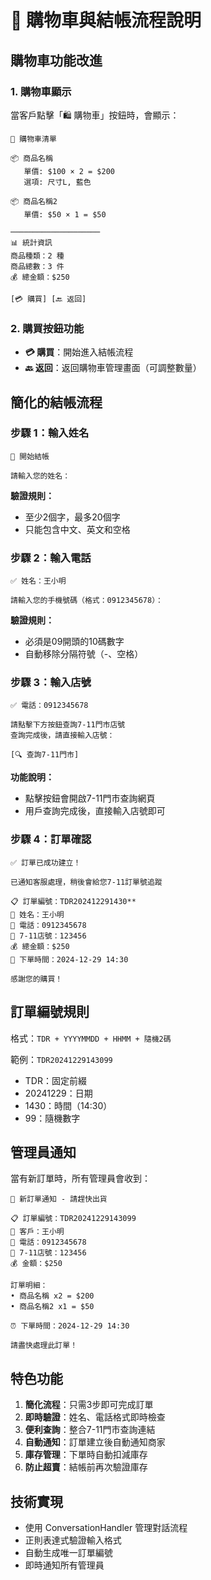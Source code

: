 # 🛒 購物車與結帳流程說明

## 購物車功能改進

### 1. 購物車顯示
當客戶點擊「🛍️ 購物車」按鈕時，會顯示：

```
🛒 購物車清單

📦 商品名稱
   單價: $100 × 2 = $200
   選項: 尺寸L, 藍色

📦 商品名稱2
   單價: $50 × 1 = $50

────────────────────
📊 統計資訊
商品種類：2 種
商品總數：3 件
💰 總金額：$250

[💳 購買] [🔙 返回]
```

### 2. 購買按鈕功能
- **💳 購買**：開始進入結帳流程
- **🔙 返回**：返回購物車管理畫面（可調整數量）

## 簡化的結帳流程

### 步驟 1：輸入姓名
```
📝 開始結帳

請輸入您的姓名：
```
**驗證規則：**
- 至少2個字，最多20個字
- 只能包含中文、英文和空格

### 步驟 2：輸入電話
```
✅ 姓名：王小明

請輸入您的手機號碼（格式：0912345678）：
```
**驗證規則：**
- 必須是09開頭的10碼數字
- 自動移除分隔符號（-、空格）

### 步驟 3：輸入店號
```
✅ 電話：0912345678

請點擊下方按鈕查詢7-11門市店號
查詢完成後，請直接輸入店號：

[🔍 查詢7-11門市]
```
**功能說明：**
- 點擊按鈕會開啟7-11門市查詢網頁
- 用戶查詢完成後，直接輸入店號即可

### 步驟 4：訂單確認
```
✅ 訂單已成功建立！

已通知客服處理，稍後會給您7-11訂單號追蹤

📋 訂單編號：TDR202412291430**
👤 姓名：王小明
📱 電話：0912345678
🏪 7-11店號：123456
💰 總金額：$250
📅 下單時間：2024-12-29 14:30

感謝您的購買！
```

## 訂單編號規則

格式：`TDR + YYYYMMDD + HHMM + 隨機2碼`

範例：`TDR20241229143099`
- TDR：固定前綴
- 20241229：日期
- 1430：時間（14:30）
- 99：隨機數字

## 管理員通知

當有新訂單時，所有管理員會收到：

```
🔔 新訂單通知 - 請趕快出貨

📋 訂單編號：TDR20241229143099
👤 客戶：王小明
📱 電話：0912345678
🏪 7-11店號：123456
💰 金額：$250

訂單明細：
• 商品名稱 x2 = $200
• 商品名稱2 x1 = $50

⏰ 下單時間：2024-12-29 14:30

請盡快處理此訂單！
```

## 特色功能

1. **簡化流程**：只需3步即可完成訂單
2. **即時驗證**：姓名、電話格式即時檢查
3. **便利查詢**：整合7-11門市查詢連結
4. **自動通知**：訂單建立後自動通知商家
5. **庫存管理**：下單時自動扣減庫存
6. **防止超賣**：結帳前再次驗證庫存

## 技術實現

- 使用 ConversationHandler 管理對話流程
- 正則表達式驗證輸入格式
- 自動生成唯一訂單編號
- 即時通知所有管理員 